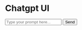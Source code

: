 
<html>
<head>
  <title>Chatgpt UI</title>
  <link rel="stylesheet" href="https://unpkg.com/tailwindcss@^1.0/dist/tailwind.min.css">
  <script src="https://cdn.jsdelivr.net/npm/axios/dist/axios.min.js"></script>
</head>
<body class="bg-gray-900 text-white">
  <div class="container mx-auto p-4">
    <h1 class="text-4xl font-bold text-center">Chatgpt UI</h1>
    <div class="flex flex-col mt-8">
      <div id="messages" class="overflow-y-auto h-96 mb-4 border border-gray-700 rounded-lg p-2">
        <!-- Messages will be appended here -->
      </div>
      <form id="form" class="flex">
        <input id="input" type="text" class="flex-1 bg-gray-800 border border-gray-700 rounded-l-lg p-2" placeholder="Type your prompt here...">
        <button id="button" type="submit" class="bg-blue-600 border border-blue-600 rounded-r-lg p-2">Send</button>
      </form>
    </div>
  </div>
  <script>
    // Get the elements from the document
    const form = document.getElementById("form");
    const input = document.getElementById("input");
    const button = document.getElementById("button");
    const messages = document.getElementById("messages");

    // Define the OpenAI parameters
    const endpoint = "https://api.openai.com/v1/completions";
    const model = "text-davinci-003";
    const key = ""; // Replace with your own key
    const headers = {
      "Authorization": `Bearer ${key}`,
      "Content-Type": "application/json"
    };

    // Define a function to append a message to the messages div
    function appendMessage(text, sender) {
      // Create a new div element
      const message = document.createElement("div");
      // Add a class based on the sender
      message.className = sender === "user" ? "bg-gray-800 text-white rounded-br-lg rounded-tl-lg p-2 my-2 ml-auto w-max" : "bg-blue-600 text-white rounded-bl-lg rounded-tr-lg p-2 my-2 mr-auto w-max";
      // Set the text content to the text argument
      message.textContent = text;
      // Append the message to the messages div
      messages.appendChild(message);
      // Scroll to the bottom of the messages div
      messages.scrollTop = messages.scrollHeight;
    }

    // Define a function to send a request to OpenAI and get a response
    async function getResponse(prompt) {
      // Disable the button and input while waiting for the response
      button.disabled = true;
      input.disabled = true;
      // Create a data object with the prompt and model parameters
      const data = {
        prompt: prompt,
        model: model
      };
      try {
        // Send a post request to the endpoint with the data and headers
        const response = await axios.post(endpoint, data, {headers: headers});
        // Get the text from the response data
        const text = response.data.choices[0].text;
        // Append the text as a message from chatgpt
        appendMessage(text, "chatgpt");
      } catch (error) {
        // If there is an error, append it as a message from chatgpt
        appendMessage(error.message, "chatgpt");
      }
      // Enable the button and input after getting the response
      button.disabled = false;
      input.disabled = false;
    }

    // Add an event listener to the form submit event
    form.addEventListener("submit", (event) => {
      // Prevent the default form submission behavior
      event.preventDefault();
      // Get the value of the input element
      const prompt = input.value;
      // If the prompt is not empty, append it as a message from user and get a response from chatgpt
      if (prompt) {
        appendMessage(prompt, "user");
        getResponse(prompt);
        // Clear the input value after sending it
        input.value = "";
      }
    });
  </script>
</body>
</html>

